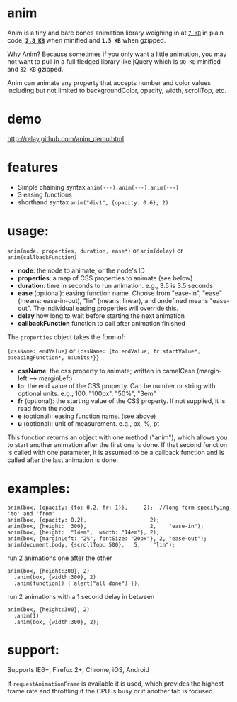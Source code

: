anim
====

Anim is a tiny and bare bones animation library weighing in at [`7 KB`](https://raw.github.com/relay/anim/master/anim.js) in plain code, **[`2.8 KB`](https://raw.github.com/relay/anim/master/anim.min.js)** when minified and **`1.5 KB`** when gzipped.

Why Anim? Because sometimes if you only want a little animation, you may not want to pull in a full fledged library like jQuery which is `90 KB` minified and `32 KB` gzipped.

Anim can animate any property that accepts number and color values including but not limited to backgroundColor, opacity, width, scrollTop, etc.

demo
=====
http://relay.github.com/anim_demo.html

features
=====
* Simple chaining syntax ``anim(---).anim(---).anim(---)``
* 3 easing functions
* shorthand syntax ``anim("div1", {opacity: 0.6}, 2)``

usage:
=====
``anim(node, properties, duration, ease*)``
or ``anim(delay)``
or ``anim(callbackFunction)``

* **node**: the node to animate, or the node's ID
* **properties**: a map of CSS properties to animate (see below)
* **duration**: time in seconds to run animation. e.g., 3.5 is 3.5 seconds
* **ease** (optional): easing function name. Choose from "ease-in", "ease" (means: ease-in-out), "lin" (means: linear), and undefined means "ease-out". The individual easing properties will override this.
* **delay** how long to wait before starting the next animation
* **callbackFunction** function to call after animation finished

The ``properties`` object takes the form of:

``{cssName: endValue}`` or ``{cssName: {to:endValue, fr:startValue*, e:easingFunction*, u:units*}}``


* **cssName**: the css property to animate; written in camelCase (margin-left --> marginLeft)
* **to**: the end value of the CSS property. Can be number or string with optional units. e.g., 100, "100px", "50%", "3em"
* **fr** (optional): the starting value of the CSS property. If not supplied, it is read from the node
* **e** (optional): easing function name. (see above)
* **u** (optional): unit of measurement. e.g., px, %, pt

This function returns an object with one method ("anim"), which allows you to start another animation after the first one is done. If that second function is called with one parameter, it is assumed to be a callback function and is called after the last animation is done.

examples:
=====
    anim(box, {opacity: {to: 0.2, fr: 1}},     2);  //long form specifying 'to' and 'from'
    anim(box, {opacity: 0.2},                    2);
    anim(box, {height:  300},                    2,    "ease-in");
    anim(box, {height:  "14em",  width: "14em"}, 2);
    anim(box, {marginLeft: "2%", fontSize: "20px"}, 2, "ease-out");
    anim(document.body, {scrollTop: 500},   5,    "lin");

run 2 animations one after the other

    anim(box, {height:300}, 2)
      .anim(box, {width:300}, 2)
      .anim(function() { alert("all done") });
 
run 2 animations with a 1 second delay in between

    anim(box, {height:300}, 2)
      .anim(1)
      .anim(box, {width:300}, 2);


support:
=====
Supports IE6+, Firefox 2+, Chrome, iOS, Android

If ``requestAnimationFrame`` is available it is used, which provides the highest frame rate and throttling if the CPU is busy or if another tab is focused.
